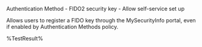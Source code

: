 Authentication Method - FIDO2 security key - Allow self-service set up

Allows users to register a FIDO key through the MySecurityInfo portal, even if enabled by Authentication Methods policy.

<!--- Results --->
%TestResult%
